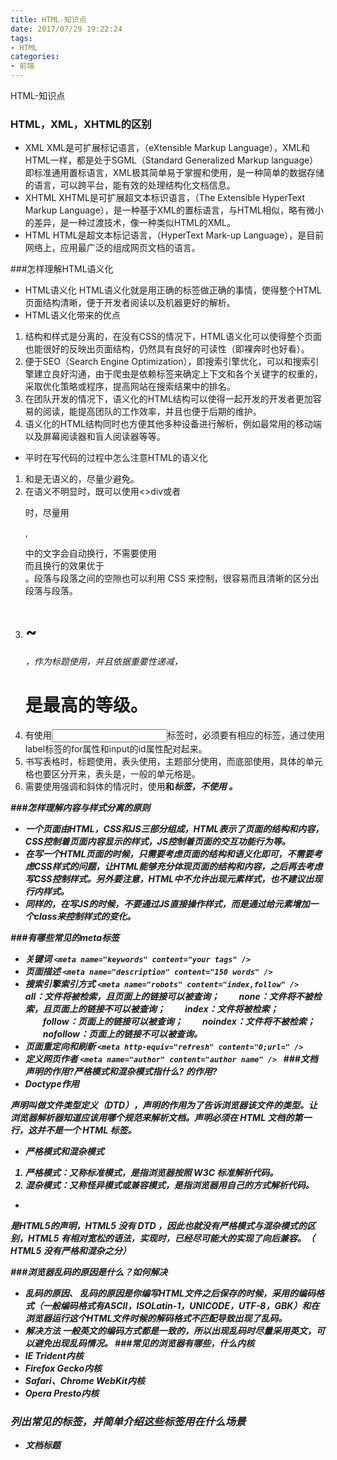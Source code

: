 ```yaml
---
title: HTML-知识点
date: 2017/07/29 19:22:24
tags: 
- HTML
categories: 
- 前端
---
```

HTML-知识点
<!--more-->
### HTML，XML，XHTML的区别
- XML
  XML是可扩展标记语言，（eXtensible Markup Language），XML和HTML一样，都是处于SGML（Standard Generalized Markup language）即标准通用置标语言，XML极其简单易于掌握和使用，是一种简单的数据存储的语言，可以跨平台，能有效的处理结构化文档信息。
- XHTML
  XHTML是可扩展超文本标识语言，（The Extensible HyperText Markup Language），是一种基于XML的置标语言，与HTML相似，略有微小的差异，是一种过渡技术，像一种类似HTML的XML。
- HTML
 HTML是超文本标记语言，（HyperText Mark-up Language），是目前网络上，应用最广泛的组成网页文档的语言。


###怎样理解HTML语义化
- HTML语义化
HTML语义化就是用正确的标签做正确的事情，使得整个HTML页面结构清晰，便于开发者阅读以及机器更好的解析。
- HTML语义化带来的优点
 1. 结构和样式是分离的，在没有CSS的情况下，HTML语义化可以使得整个页面也能很好的反映出页面结构，仍然具有良好的可读性（即裸奔时也好看）。
2. 便于SEO（Search Engine Optimization），即搜索引擎优化，可以和搜索引擎建立良好沟通，由于爬虫是依赖标签来确定上下文和各个关键字的权重的，采取优化策略或程序，提高网站在搜索结果中的排名。
3. 在团队开发的情况下，语义化的HTML结构可以使得一起开发的开发者更加容易的阅读，能提高团队的工作效率，并且也便于后期的维护。
4. 语义化的HTML结构同时也方便其他多种设备进行解析，例如最常用的移动端以及屏幕阅读器和盲人阅读器等等。
- 平时在写代码的过程中怎么注意HTML的语义化
1. <div>和<span>是无语义的，尽量少避免。
2. 在语义不明显时，既可以使用<>div或者<p>时，尽量用<p>, <p> 中的文字会自动换行，不需要使用<br/>而且换行的效果优于 <br />。段落与段落之间的空隙也可以利用 CSS 来控制，很容易而且清晰的区分出段落与段落。
3. <h1>~<h6> ，作为标题使用，并且依据重要性递减，<h1> 是最高的等级。
4. 有使用<input>标签时，必须要有相应的<label>标签，通过使用label标签的for属性和input的id属性配对起来。
5. 书写表格时，标题使用<caption>，表头使用<thead>，主题部分使用<tbody>，而底部使用<tfoot>，具体的单元格也要区分开来，表头是<th>，一般的单元格是<td>。
6. 需要使用强调和斜体的情况时，使用<strong>和<em>标签，不使用<b> <i>。


###怎样理解内容与样式分离的原则
- 一个页面由HTML，CSS和JS三部分组成，HTML表示了页面的结构和内容，CSS控制着页面内容显示的样式，JS控制着页面的交互功能行为等。
 - 在写一个HTML页面的时候，只需要考虑页面的结构和语义化即可，不需要考虑CSS样式的问题，让HTML能够充分体现页面的结构和内容，之后再去考虑写CSS控制样式。另外要注意，HTML中不允许出现元素样式，也不建议出现行内样式。
- 同样的，在写JS的时候，不要通过JS直接操作样式，而是通过给元素增加一个class来控制样式的变化。

###有哪些常见的meta标签
- 关键词
`<meta name="keywords" content="your tags" />`
- 页面描述
`<meta name="description" content="150 words" />`
- 搜索引擎索引方式
`<meta name="robots" content="index,follow" />`
　　all：文件将被检索，且页面上的链接可以被查询；
　　none：文件将不被检索，且页面上的链接不可以被查询；
　　index：文件将被检索；
　　follow：页面上的链接可以被查询；
　　noindex：文件将不被检索；
　　nofollow：页面上的链接不可以被查询。
- 页面重定向和刷新
`<meta http-equiv="refresh" content="0;url=" />`
- 定义网页作者 
`<meta name="author" content="author name" /> `
###文档声明的作用?严格模式和混杂模式指什么?<!doctype html> 的作用?
- Doctype作用
<!DOCTYPE>声明叫做文件类型定义（DTD），声明的作用为了告诉浏览器该文件的类型。让浏览器解析器知道应该用哪个规范来解析文档。<!DOCTYPE>声明必须在 HTML 文档的第一行，这并不是一个 HTML 标签。
- 严格模式和混杂模式
1. 严格模式：又称标准模式，是指浏览器按照 W3C 标准解析代码。
2. 混杂模式：又称怪异模式或兼容模式，是指浏览器用自己的方式解析代码。
- <!doctype html>
<!doctype html>是HTML5的声明，HTML5 没有 DTD ，因此也就没有严格模式与混杂模式的区别，HTML5 有相对宽松的语法，实现时，已经尽可能大的实现了向后兼容。（ HTML5 没有严格和混杂之分）

###浏览器乱码的原因是什么？如何解决
- 乱码的原因、
乱码的原因是你编写HTML文件之后保存的时候，采用的编码格式（一般编码格式有ASCII，ISOLatin-1，UNICODE，UTF-8，GBK）和在浏览器运行这个HTML文件时候的解码格式不匹配导致出现了乱码。
- 解决方法
 一般英文的编码方式都是一致的，所以出现乱码时尽量采用英文，可以避免出现乱码情况。
###常见的浏览器有哪些，什么内核
- IE       Trident内核
- Firefox       Gecko内核
- Safari、Chrome      WebKit内核
- Opera        Presto内核

### 列出常见的标签，并简单介绍这些标签用在什么场景
- 文档标题 
<title>
- 标题
 <h1>～<h6>不同级别的标题
- 段落
<p> 段落
- <div>
划分区域
-换行 
<br>
-表单 
<form>
- <a>
链接，跳转到指定地址
- 有序列表<ol><li> 和 无序列表 <ul><li>
 列表
